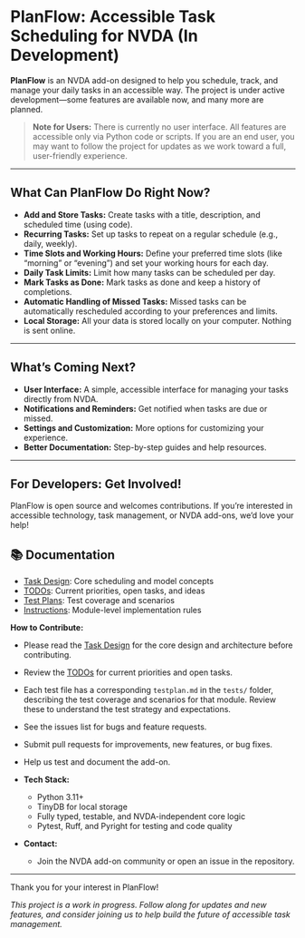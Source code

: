 
# PlanFlow: Accessible Task Scheduling for NVDA (In Development)

**PlanFlow** is an NVDA add-on designed to help you schedule, track, and manage your daily tasks in an accessible way. The project is under active development—some features are available now, and many more are planned.

> **Note for Users:** There is currently no user interface. All features are accessible only via Python code or scripts. If you are an end user, you may want to follow the project for updates as we work toward a full, user-friendly experience.

---

## What Can PlanFlow Do Right Now?

- **Add and Store Tasks:** Create tasks with a title, description, and scheduled time (using code).
- **Recurring Tasks:** Set up tasks to repeat on a regular schedule (e.g., daily, weekly).
- **Time Slots and Working Hours:** Define your preferred time slots (like “morning” or “evening”) and set your working hours for each day.
- **Daily Task Limits:** Limit how many tasks can be scheduled per day.
- **Mark Tasks as Done:** Mark tasks as done and keep a history of completions.
- **Automatic Handling of Missed Tasks:** Missed tasks can be automatically rescheduled according to your preferences and limits.
- **Local Storage:** All your data is stored locally on your computer. Nothing is sent online.

---

## What’s Coming Next?

- **User Interface:** A simple, accessible interface for managing your tasks directly from NVDA.
- **Notifications and Reminders:** Get notified when tasks are due or missed.
- **Settings and Customization:** More options for customizing your experience.
- **Better Documentation:** Step-by-step guides and help resources.

---

## For Developers: Get Involved!


PlanFlow is open source and welcomes contributions. If you’re interested in accessible technology, task management, or NVDA add-ons, we’d love your help!

## 📚 Documentation

- [Task Design](docs/task-design.md): Core scheduling and model concepts
- [TODOs](TODO.md): Current priorities, open tasks, and ideas
- [Test Plans](tests/): Test coverage and scenarios
- [Instructions](.github/instructions/): Module-level implementation rules


**How to Contribute:**
  - Please read the [Task Design](docs/task-design.md) for the core design and architecture before contributing.
  - Review the [TODOs](TODO.md) for current priorities and open tasks.
  - Each test file has a corresponding `testplan.md` in the `tests/` folder, describing the test coverage and scenarios for that module. Review these to understand the test strategy and expectations.
  - See the issues list for bugs and feature requests.
  - Submit pull requests for improvements, new features, or bug fixes.
  - Help us test and document the add-on.

- **Tech Stack:**
  - Python 3.11+
  - TinyDB for local storage
  - Fully typed, testable, and NVDA-independent core logic
  - Pytest, Ruff, and Pyright for testing and code quality

- **Contact:**
  - Join the NVDA add-on community or open an issue in the repository.

---

Thank you for your interest in PlanFlow!

*This project is a work in progress. Follow along for updates and new features, and consider joining us to help build the future of accessible task management.*
